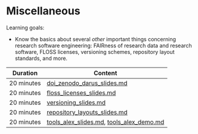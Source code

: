 # Miscellaneous

Learning goals:

- Know the basics about several *other* important things concerning research software engineering: FAIRness of research data and research software, FLOSS licenses, versioning schemes, repository layout standards, and more.

| Duration | Content |
| --- | --- |
| 20 minutes | [doi_zenodo_darus_slides.md](https://github.com/Simulation-Software-Engineering/Lecture-Material/blob/main/06_miscellaneous/doi_zenodo_darus_slides.md) |
| 20 minutes | [floss_licenses_slides.md](https://github.com/Simulation-Software-Engineering/Lecture-Material/blob/main/06_miscellaneous/floss_licenses_slides.md) |
| 20 minutes | [versioning_slides.md](https://github.com/Simulation-Software-Engineering/Lecture-Material/blob/main/06_miscellaneous/versioning_slides.md) |
| 20 minutes | [repository_layouts_slides.md](https://github.com/Simulation-Software-Engineering/Lecture-Material/blob/main/06_miscellaneous/repository_layouts_slides.md) |
| 20 minutes | [tools_alex_slides.md](https://github.com/Simulation-Software-Engineering/Lecture-Material/blob/main/06_miscellaneous/tools_alex_slides.md), [tools_alex_demo.md](https://github.com/Simulation-Software-Engineering/Lecture-Material/blob/main/06_miscellaneous/tools_alex_demo.md) |

